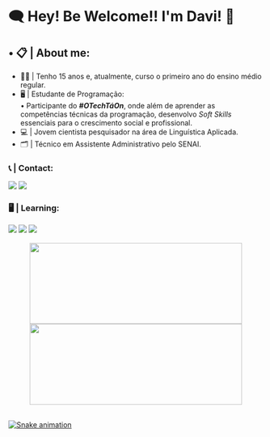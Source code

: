 # 🗨 Hey! Be Welcome!! I'm Davi! 🔎
## • 📋 | About me:
* 👦🏽 | Tenho 15 anos e, atualmente, curso o primeiro ano do ensino médio regular.
* 🖥 | Estudante de Programação:<br>
• Participante do **_#OTechTáOn_**, onde além de aprender as competências técnicas da programação, desenvolvo _Soft Skills_ essenciais para o crescimento social e profissional.
* 💻 | Jovem cientista pesquisador na área de Linguística Aplicada.
* 🗂 | Técnico em Assistente Administrativo pelo SENAI.

### 📞 | Contact:
<div>
<a href = "mailto:ndaviix@gmail.com"><img src="https://img.shields.io/badge/Gmail-D14836?style=for-the-badge&logo=gmail&logoColor=white" target="_blank"></a>
<a href="https://www.linkedin.com/in/davi-nascimento-de-jesus" target="_blank"><img src="https://img.shields.io/badge/-LinkedIn-%230077B5?style=for-the-badge&logo=linkedin&logoColor=white" target="_blank"></a>   
</div>

### 🖥 | Learning:
<div>
<img src="https://img.shields.io/badge/JavaScript-323330?style=for-the-badge&logo=javascript&logoColor=F7DF1E"/> 
<img src="https://img.shields.io/badge/HTML5-E34F26?style=for-the-badge&logo=html5&logoColor=white"/>
<img src="https://img.shields.io/badge/CSS3-1572B6?style=for-the-badge&logo=css3&logoColor=white"/>
</div>
<br>
<div align="center">
  <div style="display: flex;">
    <a href="https://github.com/nDavii">
    <img height="160em" width="420em" src="https://github-readme-stats.vercel.app/api/top-langs/?username=nDavii&layout=compact&langs_count=7&theme=dark"/>
    <img height="160em" width="420em" src="https://github-readme-stats.vercel.app/api?username=nDavii&show_icons=true&theme=dark&include_all_commits=true&count_private=true"/>
   </div>
</div>
<br>
  
![Snake animation](https://github.com/nDavii/nDavii/blob/output/github-contribution-grid-snake.svg)
  

